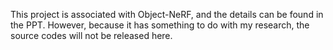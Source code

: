 This project is associated with Object-NeRF, and the details can be found in the PPT. 
However, because it has something to do with my research, the source codes will not be released here.
